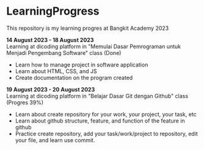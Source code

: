 # LearningProgress
This repository is my learning progres at Bangkit Academy 2023

**14 August 2023 - 18 August 2023**    
Learning at dicoding platform in "Memulai Dasar Pemrograman untuk Menjadi Pengembang Software" class (Done)
* Learn how to manage project in software application
* Learn about HTML, CSS, and JS
* Create documentation on the program created

**19 August 2023 - 20 August 2023**    
Learning at dicoding platform in "Belajar Dasar Git dengan Github" class (Progres 39%)
* Learn about create repository for your work, your project, your task, etc
* Learn about github structure, feature, and function of the feature in github
* Practice create repository, add your task/work/project to repository, edit your file, and learn use commit.
